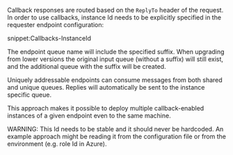 
Callback responses are routed based on the `ReplyTo` header of the request. In order to use callbacks, instance Id needs to be explicitly specified in the requester endpoint configuration:

snippet:Callbacks-InstanceId

The endpoint queue name will include the specified suffix. When upgrading from lower versions the original input queue (without a suffix) will still exist, and the additional queue with the suffix will be created. 

Uniquely addressable endpoints can consume messages from both shared and unique queues. Replies will automatically be sent to the instance specific queue.

This approach makes it possible to deploy multiple callback-enabled instances of a given endpoint even to the same machine.

WARNING: This Id needs to be stable and it should never be hardcoded. An example approach might be reading it from the configuration file or from the environment (e.g. role Id in Azure).